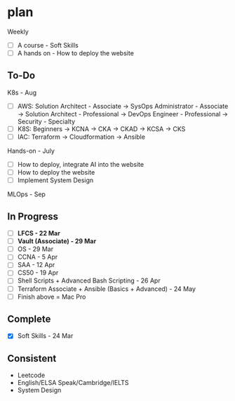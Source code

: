 # plan

Weekly

- [ ] A course - Soft Skills
- [ ] A hands on - How to deploy the website

## To-Do

K8s - Aug

- [ ] AWS: Solution Architect - Associate &rarr; SysOps Administrator - Associate &rarr; Solution Architect - Professional &rarr; DevOps Engineer - Professional &rarr; Security - Specialty
- [ ] K8S: Beginners &rarr; KCNA &rarr; CKA &rarr; CKAD &rarr; KCSA &rarr; CKS
- [ ] IAC: Terraform &rarr; Cloudformation &rarr; Ansible

Hands-on - July

- [ ] How to deploy, integrate AI into the website
- [ ] How to deploy the website
- [ ] Implement System Design

MLOps - Sep

## In Progress

- [ ] **LFCS - 22 Mar**
- [ ] **Vault (Associate) - 29 Mar**
- [ ] OS - 29 Mar
- [ ] CCNA - 5 Apr
- [ ] SAA - 12 Apr
- [ ] CS50 - 19 Apr
- [ ] Shell Scripts + Advanced Bash Scripting - 26 Apr
- [ ] Terraform Associate + Ansible (Basics + Advanced) - 24 May
- [ ] Finish above = Mac Pro

## Complete

- [x] Soft Skills - 24 Mar

## Consistent

- Leetcode
- English/ELSA Speak/Cambridge/IELTS
- System Design
